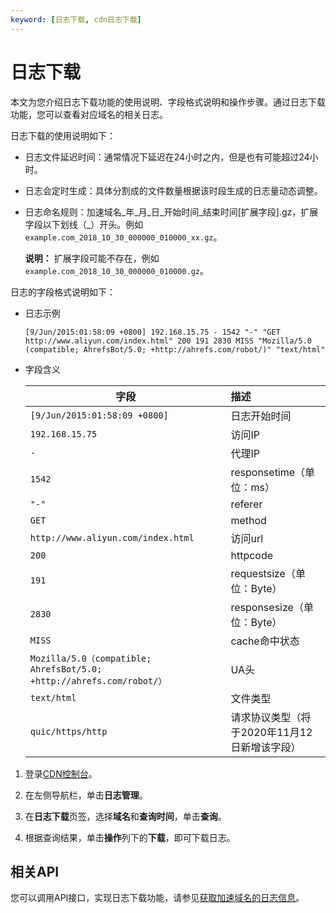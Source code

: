 ```yaml
---
keyword: [日志下载, cdn日志下载]
---
```


# 日志下载

本文为您介绍日志下载功能的使用说明、字段格式说明和操作步骤。通过日志下载功能，您可以查看对应域名的相关日志。

日志下载的使用说明如下：

-   日志文件延迟时间：通常情况下延迟在24小时之内，但是也有可能超过24小时。
-   日志会定时生成：具体分割成的文件数量根据该时段生成的日志量动态调整。
-   日志命名规则：加速域名\_年\_月\_日\_开始时间\_结束时间\[扩展字段\].gz，扩展字段以下划线（\_）开头。例如`example.com_2018_10_30_000000_010000_xx.gz`。

    **说明：** 扩展字段可能不存在，例如`example.com_2018_10_30_000000_010000.gz`。


日志的字段格式说明如下：

-   日志示例

    ```
    [9/Jun/2015:01:58:09 +0800] 192.168.15.75 - 1542 "-" "GET http://www.aliyun.com/index.html" 200 191 2830 MISS "Mozilla/5.0 (compatible; AhrefsBot/5.0; +http://ahrefs.com/robot/)" "text/html"
    ```

-   字段含义

    |字段|描述|
    |--|:-|
    |`[9/Jun/2015:01:58:09 +0800]`|日志开始时间|
    |`192.168.15.75`|访问IP|
    |`-`|代理IP|
    |`1542`|responsetime（单位：ms）|
    |`"-"`|referer|
    |`GET`|method|
    |`http://www.aliyun.com/index.html`|访问url|
    |`200`|httpcode|
    |`191`|requestsize（单位：Byte）|
    |`2830`|responsesize（单位：Byte）|
    |`MISS`|cache命中状态|
    |`Mozilla/5.0（compatible; AhrefsBot/5.0; +http://ahrefs.com/robot/）`|UA头|
    |`text/html`|文件类型|
    |`quic/https/http`|请求协议类型（将于2020年11月12日新增该字段）|


1.  登录[CDN控制台](https://cdn.console.aliyun.com)。

2.  在左侧导航栏，单击**日志管理**。

3.  在**日志下载**页签，选择**域名**和**查询时间**，单击**查询**。

4.  根据查询结果，单击**操作**列下的**下载**，即可下载日志。


## 相关API

您可以调用API接口，实现日志下载功能，请参见[获取加速域名的日志信息](/cn.zh-CN/新版API参考/日志信息类接口/获取加速域名的日志信息.md)。

